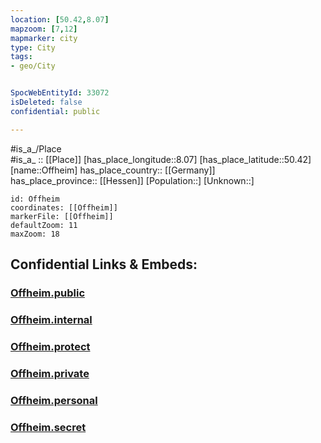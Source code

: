 ```yaml
---
location: [50.42,8.07] 
mapzoom: [7,12] 
mapmarker: city 
type: City
tags:
- geo/City


SpocWebEntityId: 33072
isDeleted: false
confidential: public

---
```

#is_a_/Place  
#is_a_ :: [[Place]] 
[has_place_longitude::8.07] 
[has_place_latitude::50.42] 
[name::Offheim] 
has_place_country:: [[Germany]]  
has_place_province:: [[Hessen]] 
[Population::] 
[Unknown::] 


```leaflet
id: Offheim
coordinates: [[Offheim]] 
markerFile: [[Offheim]] 
defaultZoom: 11 
maxZoom: 18
```


## Confidential Links & Embeds: 

### [Offheim.public](/_public/\Earth\Continent\Europe\Europe~Central\Germany\Germany~West\Hessen\counties~Hessen\Limburg-Weilburg\cities~Limburg-Weilburg\Limburg~Lahn\boroughs~Limburg~LahnOffheim.public.md) 

### [Offheim.internal](/_internal/\Earth\Continent\Europe\Europe~Central\Germany\Germany~West\Hessen\counties~Hessen\Limburg-Weilburg\cities~Limburg-Weilburg\Limburg~Lahn\boroughs~Limburg~LahnOffheim.internal.md) 

### [Offheim.protect](/_protect/\Earth\Continent\Europe\Europe~Central\Germany\Germany~West\Hessen\counties~Hessen\Limburg-Weilburg\cities~Limburg-Weilburg\Limburg~Lahn\boroughs~Limburg~LahnOffheim.protect.md) 

### [Offheim.private](/_private/\Earth\Continent\Europe\Europe~Central\Germany\Germany~West\Hessen\counties~Hessen\Limburg-Weilburg\cities~Limburg-Weilburg\Limburg~Lahn\boroughs~Limburg~LahnOffheim.private.md) 

### [Offheim.personal](/_personal/\Earth\Continent\Europe\Europe~Central\Germany\Germany~West\Hessen\counties~Hessen\Limburg-Weilburg\cities~Limburg-Weilburg\Limburg~Lahn\boroughs~Limburg~LahnOffheim.personal.md) 

### [Offheim.secret](/_secret/\Earth\Continent\Europe\Europe~Central\Germany\Germany~West\Hessen\counties~Hessen\Limburg-Weilburg\cities~Limburg-Weilburg\Limburg~Lahn\boroughs~Limburg~LahnOffheim.secret.md)

